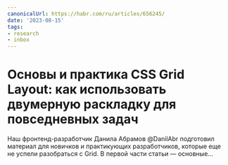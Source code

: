 ```yaml
---
canonicalUrl: https://habr.com/ru/articles/656245/
date: '2023-08-15'
tags:
- research
- inbox
---
```


# Основы и практика CSS Grid Layout: как использовать двумерную раскладку для повседневных задач

Наш фронтенд-разработчик Данила Абрамов @DanilAbr подготовил материал для новичков и практикующих разработчиков, которые еще не успели разобраться с Grid. В первой части статьи — основные...